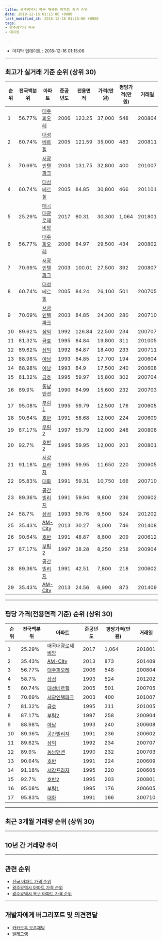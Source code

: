 ```yaml
---
title: 광주광역시 북구 매곡동 아파트 가격 순위
date: 2018-12-16 01:15:06 +0900
last_modified_at: 2018-12-16 01:15:06 +0900
tags:
- 광주광역시 북구
- 매곡동

---
```


* 마지막 업데이트 : 2018-12-16 01:15:06

---

## 최고가 실거래 기준 순위 (상위 30)


|순위|전국백분위|아파트|준공년도|전용면적|가격(만원)|평당가격(만원)|거래일|
|---|---|---|---|---|---|---|---|
|1|56.77%|[대주피오레](https://search.naver.com/search.naver?query=%EA%B4%91%EC%A3%BC%EA%B4%91%EC%97%AD%EC%8B%9C+%EB%B6%81%EA%B5%AC+%EB%A7%A4%EA%B3%A1%EB%8F%99+%EB%8C%80%EC%A3%BC%ED%94%BC%EC%98%A4%EB%A0%88)|2006|123.25|37,000|548|200804|
|2|60.74%|[대성베르힐](https://search.naver.com/search.naver?query=%EA%B4%91%EC%A3%BC%EA%B4%91%EC%97%AD%EC%8B%9C+%EB%B6%81%EA%B5%AC+%EB%A7%A4%EA%B3%A1%EB%8F%99+%EB%8C%80%EC%84%B1%EB%B2%A0%EB%A5%B4%ED%9E%90)|2005|121.59|35,000|483|200811|
|3|70.69%|[서광인텔파크](https://search.naver.com/search.naver?query=%EA%B4%91%EC%A3%BC%EA%B4%91%EC%97%AD%EC%8B%9C+%EB%B6%81%EA%B5%AC+%EB%A7%A4%EA%B3%A1%EB%8F%99+%EC%84%9C%EA%B4%91%EC%9D%B8%ED%85%94%ED%8C%8C%ED%81%AC)|2003|131.75|32,800|400|201007|
|4|60.74%|[대성베르힐](https://search.naver.com/search.naver?query=%EA%B4%91%EC%A3%BC%EA%B4%91%EC%97%AD%EC%8B%9C+%EB%B6%81%EA%B5%AC+%EB%A7%A4%EA%B3%A1%EB%8F%99+%EB%8C%80%EC%84%B1%EB%B2%A0%EB%A5%B4%ED%9E%90)|2005|84.85|30,800|466|201101|
|5|25.29%|[매곡대광로제비앙](https://search.naver.com/search.naver?query=%EA%B4%91%EC%A3%BC%EA%B4%91%EC%97%AD%EC%8B%9C+%EB%B6%81%EA%B5%AC+%EB%A7%A4%EA%B3%A1%EB%8F%99+%EB%A7%A4%EA%B3%A1%EB%8C%80%EA%B4%91%EB%A1%9C%EC%A0%9C%EB%B9%84%EC%95%99)|2017|80.31|30,300|1,064|201801|
|6|56.77%|[대주피오레](https://search.naver.com/search.naver?query=%EA%B4%91%EC%A3%BC%EA%B4%91%EC%97%AD%EC%8B%9C+%EB%B6%81%EA%B5%AC+%EB%A7%A4%EA%B3%A1%EB%8F%99+%EB%8C%80%EC%A3%BC%ED%94%BC%EC%98%A4%EB%A0%88)|2006|84.97|29,500|434|200802|
|7|70.69%|[서광인텔파크](https://search.naver.com/search.naver?query=%EA%B4%91%EC%A3%BC%EA%B4%91%EC%97%AD%EC%8B%9C+%EB%B6%81%EA%B5%AC+%EB%A7%A4%EA%B3%A1%EB%8F%99+%EC%84%9C%EA%B4%91%EC%9D%B8%ED%85%94%ED%8C%8C%ED%81%AC)|2003|100.01|27,500|392|200807|
|8|60.74%|[대성베르힐](https://search.naver.com/search.naver?query=%EA%B4%91%EC%A3%BC%EA%B4%91%EC%97%AD%EC%8B%9C+%EB%B6%81%EA%B5%AC+%EB%A7%A4%EA%B3%A1%EB%8F%99+%EB%8C%80%EC%84%B1%EB%B2%A0%EB%A5%B4%ED%9E%90)|2005|84.24|26,100|501|200705|
|9|70.69%|[서광인텔파크](https://search.naver.com/search.naver?query=%EA%B4%91%EC%A3%BC%EA%B4%91%EC%97%AD%EC%8B%9C+%EB%B6%81%EA%B5%AC+%EB%A7%A4%EA%B3%A1%EB%8F%99+%EC%84%9C%EA%B4%91%EC%9D%B8%ED%85%94%ED%8C%8C%ED%81%AC)|2003|84.85|24,300|280|200710|
|10|89.62%|[삼익](https://search.naver.com/search.naver?query=%EA%B4%91%EC%A3%BC%EA%B4%91%EC%97%AD%EC%8B%9C+%EB%B6%81%EA%B5%AC+%EB%A7%A4%EA%B3%A1%EB%8F%99+%EC%82%BC%EC%9D%B5)|1992|126.84|22,500|234|200707|
|11|81.32%|[금호](https://search.naver.com/search.naver?query=%EA%B4%91%EC%A3%BC%EA%B4%91%EC%97%AD%EC%8B%9C+%EB%B6%81%EA%B5%AC+%EB%A7%A4%EA%B3%A1%EB%8F%99+%EA%B8%88%ED%98%B8)|1995|84.84|19,800|311|201005|
|12|89.62%|[삼익](https://search.naver.com/search.naver?query=%EA%B4%91%EC%A3%BC%EA%B4%91%EC%97%AD%EC%8B%9C+%EB%B6%81%EA%B5%AC+%EB%A7%A4%EA%B3%A1%EB%8F%99+%EC%82%BC%EC%9D%B5)|1992|84.87|18,400|233|200711|
|13|88.98%|[아남](https://search.naver.com/search.naver?query=%EA%B4%91%EC%A3%BC%EA%B4%91%EC%97%AD%EC%8B%9C+%EB%B6%81%EA%B5%AC+%EB%A7%A4%EA%B3%A1%EB%8F%99+%EC%95%84%EB%82%A8)|1993|84.85|17,700|194|200604|
|14|88.98%|[아남](https://search.naver.com/search.naver?query=%EA%B4%91%EC%A3%BC%EA%B4%91%EC%97%AD%EC%8B%9C+%EB%B6%81%EA%B5%AC+%EB%A7%A4%EA%B3%A1%EB%8F%99+%EC%95%84%EB%82%A8)|1993|84.9|17,500|240|200608|
|15|81.32%|[금호](https://search.naver.com/search.naver?query=%EA%B4%91%EC%A3%BC%EA%B4%91%EC%97%AD%EC%8B%9C+%EB%B6%81%EA%B5%AC+%EB%A7%A4%EA%B3%A1%EB%8F%99+%EA%B8%88%ED%98%B8)|1995|59.97|15,800|302|200704|
|16|89.9%|[동남맨션](https://search.naver.com/search.naver?query=%EA%B4%91%EC%A3%BC%EA%B4%91%EC%97%AD%EC%8B%9C+%EB%B6%81%EA%B5%AC+%EB%A7%A4%EA%B3%A1%EB%8F%99+%EB%8F%99%EB%82%A8%EB%A7%A8%EC%85%98)|1990|84.99|15,600|232|200703|
|17|95.08%|[부림1](https://search.naver.com/search.naver?query=%EA%B4%91%EC%A3%BC%EA%B4%91%EC%97%AD%EC%8B%9C+%EB%B6%81%EA%B5%AC+%EB%A7%A4%EA%B3%A1%EB%8F%99+%EB%B6%80%EB%A6%BC1)|1995|59.79|12,500|176|200605|
|18|90.64%|[호반](https://search.naver.com/search.naver?query=%EA%B4%91%EC%A3%BC%EA%B4%91%EC%97%AD%EC%8B%9C+%EB%B6%81%EA%B5%AC+%EB%A7%A4%EA%B3%A1%EB%8F%99+%ED%98%B8%EB%B0%98)|1991|58.68|12,000|224|200609|
|19|87.17%|[부림2](https://search.naver.com/search.naver?query=%EA%B4%91%EC%A3%BC%EA%B4%91%EC%97%AD%EC%8B%9C+%EB%B6%81%EA%B5%AC+%EB%A7%A4%EA%B3%A1%EB%8F%99+%EB%B6%80%EB%A6%BC2)|1997|59.79|12,000|248|200806|
|20|92.7%|[호반2](https://search.naver.com/search.naver?query=%EA%B4%91%EC%A3%BC%EA%B4%91%EC%97%AD%EC%8B%9C+%EB%B6%81%EA%B5%AC+%EB%A7%A4%EA%B3%A1%EB%8F%99+%ED%98%B8%EB%B0%982)|1995|59.95|12,000|203|200801|
|21|91.18%|[서강프라자](https://search.naver.com/search.naver?query=%EA%B4%91%EC%A3%BC%EA%B4%91%EC%97%AD%EC%8B%9C+%EB%B6%81%EA%B5%AC+%EB%A7%A4%EA%B3%A1%EB%8F%99+%EC%84%9C%EA%B0%95%ED%94%84%EB%9D%BC%EC%9E%90)|1995|59.95|11,650|220|200605|
|22|95.83%|[대화](https://search.naver.com/search.naver?query=%EA%B4%91%EC%A3%BC%EA%B4%91%EC%97%AD%EC%8B%9C+%EB%B6%81%EA%B5%AC+%EB%A7%A4%EA%B3%A1%EB%8F%99+%EB%8C%80%ED%99%94)|1991|59.31|10,750|166|200710|
|23|89.36%|[공간빌리지](https://search.naver.com/search.naver?query=%EA%B4%91%EC%A3%BC%EA%B4%91%EC%97%AD%EC%8B%9C+%EB%B6%81%EA%B5%AC+%EB%A7%A4%EA%B3%A1%EB%8F%99+%EA%B3%B5%EA%B0%84%EB%B9%8C%EB%A6%AC%EC%A7%80)|1991|59.94|9,800|236|200602|
|24|58.7%|[삼성](https://search.naver.com/search.naver?query=%EA%B4%91%EC%A3%BC%EA%B4%91%EC%97%AD%EC%8B%9C+%EB%B6%81%EA%B5%AC+%EB%A7%A4%EA%B3%A1%EB%8F%99+%EC%82%BC%EC%84%B1)|1993|59.76|9,500|524|201202|
|25|35.43%|[AM-City](https://search.naver.com/search.naver?query=%EA%B4%91%EC%A3%BC%EA%B4%91%EC%97%AD%EC%8B%9C+%EB%B6%81%EA%B5%AC+%EB%A7%A4%EA%B3%A1%EB%8F%99+AM-City)|2013|30.27|9,000|746|201408|
|26|90.64%|[호반](https://search.naver.com/search.naver?query=%EA%B4%91%EC%A3%BC%EA%B4%91%EC%97%AD%EC%8B%9C+%EB%B6%81%EA%B5%AC+%EB%A7%A4%EA%B3%A1%EB%8F%99+%ED%98%B8%EB%B0%98)|1991|48.87|8,800|209|200612|
|27|87.17%|[부림2](https://search.naver.com/search.naver?query=%EA%B4%91%EC%A3%BC%EA%B4%91%EC%97%AD%EC%8B%9C+%EB%B6%81%EA%B5%AC+%EB%A7%A4%EA%B3%A1%EB%8F%99+%EB%B6%80%EB%A6%BC2)|1997|38.28|8,250|258|200904|
|28|89.36%|[공간빌리지](https://search.naver.com/search.naver?query=%EA%B4%91%EC%A3%BC%EA%B4%91%EC%97%AD%EC%8B%9C+%EB%B6%81%EA%B5%AC+%EB%A7%A4%EA%B3%A1%EB%8F%99+%EA%B3%B5%EA%B0%84%EB%B9%8C%EB%A6%AC%EC%A7%80)|1991|42.51|7,800|218|200602|
|29|35.43%|[AM-City](https://search.naver.com/search.naver?query=%EA%B4%91%EC%A3%BC%EA%B4%91%EC%97%AD%EC%8B%9C+%EB%B6%81%EA%B5%AC+%EB%A7%A4%EA%B3%A1%EB%8F%99+AM-City)|2013|24.56|6,990|873|201409|


---

## 평당 가격(전용면적 기준) 순위 (상위 30)


|순위|전국백분위|아파트|준공년도|평당가격(만원)|거래일|
|---|---|---|---|---|---|
|1|25.29%|[매곡대광로제비앙](https://search.naver.com/search.naver?query=%EA%B4%91%EC%A3%BC%EA%B4%91%EC%97%AD%EC%8B%9C+%EB%B6%81%EA%B5%AC+%EB%A7%A4%EA%B3%A1%EB%8F%99+%EB%A7%A4%EA%B3%A1%EB%8C%80%EA%B4%91%EB%A1%9C%EC%A0%9C%EB%B9%84%EC%95%99)|2017|1,064|201801|
|2|35.43%|[AM-City](https://search.naver.com/search.naver?query=%EA%B4%91%EC%A3%BC%EA%B4%91%EC%97%AD%EC%8B%9C+%EB%B6%81%EA%B5%AC+%EB%A7%A4%EA%B3%A1%EB%8F%99+AM-City)|2013|873|201409|
|3|56.77%|[대주피오레](https://search.naver.com/search.naver?query=%EA%B4%91%EC%A3%BC%EA%B4%91%EC%97%AD%EC%8B%9C+%EB%B6%81%EA%B5%AC+%EB%A7%A4%EA%B3%A1%EB%8F%99+%EB%8C%80%EC%A3%BC%ED%94%BC%EC%98%A4%EB%A0%88)|2006|548|200804|
|4|58.7%|[삼성](https://search.naver.com/search.naver?query=%EA%B4%91%EC%A3%BC%EA%B4%91%EC%97%AD%EC%8B%9C+%EB%B6%81%EA%B5%AC+%EB%A7%A4%EA%B3%A1%EB%8F%99+%EC%82%BC%EC%84%B1)|1993|524|201202|
|5|60.74%|[대성베르힐](https://search.naver.com/search.naver?query=%EA%B4%91%EC%A3%BC%EA%B4%91%EC%97%AD%EC%8B%9C+%EB%B6%81%EA%B5%AC+%EB%A7%A4%EA%B3%A1%EB%8F%99+%EB%8C%80%EC%84%B1%EB%B2%A0%EB%A5%B4%ED%9E%90)|2005|501|200705|
|6|70.69%|[서광인텔파크](https://search.naver.com/search.naver?query=%EA%B4%91%EC%A3%BC%EA%B4%91%EC%97%AD%EC%8B%9C+%EB%B6%81%EA%B5%AC+%EB%A7%A4%EA%B3%A1%EB%8F%99+%EC%84%9C%EA%B4%91%EC%9D%B8%ED%85%94%ED%8C%8C%ED%81%AC)|2003|400|201007|
|7|81.32%|[금호](https://search.naver.com/search.naver?query=%EA%B4%91%EC%A3%BC%EA%B4%91%EC%97%AD%EC%8B%9C+%EB%B6%81%EA%B5%AC+%EB%A7%A4%EA%B3%A1%EB%8F%99+%EA%B8%88%ED%98%B8)|1995|311|201005|
|8|87.17%|[부림2](https://search.naver.com/search.naver?query=%EA%B4%91%EC%A3%BC%EA%B4%91%EC%97%AD%EC%8B%9C+%EB%B6%81%EA%B5%AC+%EB%A7%A4%EA%B3%A1%EB%8F%99+%EB%B6%80%EB%A6%BC2)|1997|258|200904|
|9|88.98%|[아남](https://search.naver.com/search.naver?query=%EA%B4%91%EC%A3%BC%EA%B4%91%EC%97%AD%EC%8B%9C+%EB%B6%81%EA%B5%AC+%EB%A7%A4%EA%B3%A1%EB%8F%99+%EC%95%84%EB%82%A8)|1993|240|200608|
|10|89.36%|[공간빌리지](https://search.naver.com/search.naver?query=%EA%B4%91%EC%A3%BC%EA%B4%91%EC%97%AD%EC%8B%9C+%EB%B6%81%EA%B5%AC+%EB%A7%A4%EA%B3%A1%EB%8F%99+%EA%B3%B5%EA%B0%84%EB%B9%8C%EB%A6%AC%EC%A7%80)|1991|236|200602|
|11|89.62%|[삼익](https://search.naver.com/search.naver?query=%EA%B4%91%EC%A3%BC%EA%B4%91%EC%97%AD%EC%8B%9C+%EB%B6%81%EA%B5%AC+%EB%A7%A4%EA%B3%A1%EB%8F%99+%EC%82%BC%EC%9D%B5)|1992|234|200707|
|12|89.9%|[동남맨션](https://search.naver.com/search.naver?query=%EA%B4%91%EC%A3%BC%EA%B4%91%EC%97%AD%EC%8B%9C+%EB%B6%81%EA%B5%AC+%EB%A7%A4%EA%B3%A1%EB%8F%99+%EB%8F%99%EB%82%A8%EB%A7%A8%EC%85%98)|1990|232|200703|
|13|90.64%|[호반](https://search.naver.com/search.naver?query=%EA%B4%91%EC%A3%BC%EA%B4%91%EC%97%AD%EC%8B%9C+%EB%B6%81%EA%B5%AC+%EB%A7%A4%EA%B3%A1%EB%8F%99+%ED%98%B8%EB%B0%98)|1991|224|200609|
|14|91.18%|[서강프라자](https://search.naver.com/search.naver?query=%EA%B4%91%EC%A3%BC%EA%B4%91%EC%97%AD%EC%8B%9C+%EB%B6%81%EA%B5%AC+%EB%A7%A4%EA%B3%A1%EB%8F%99+%EC%84%9C%EA%B0%95%ED%94%84%EB%9D%BC%EC%9E%90)|1995|220|200605|
|15|92.7%|[호반2](https://search.naver.com/search.naver?query=%EA%B4%91%EC%A3%BC%EA%B4%91%EC%97%AD%EC%8B%9C+%EB%B6%81%EA%B5%AC+%EB%A7%A4%EA%B3%A1%EB%8F%99+%ED%98%B8%EB%B0%982)|1995|203|200801|
|16|95.08%|[부림1](https://search.naver.com/search.naver?query=%EA%B4%91%EC%A3%BC%EA%B4%91%EC%97%AD%EC%8B%9C+%EB%B6%81%EA%B5%AC+%EB%A7%A4%EA%B3%A1%EB%8F%99+%EB%B6%80%EB%A6%BC1)|1995|176|200605|
|17|95.83%|[대화](https://search.naver.com/search.naver?query=%EA%B4%91%EC%A3%BC%EA%B4%91%EC%97%AD%EC%8B%9C+%EB%B6%81%EA%B5%AC+%EB%A7%A4%EA%B3%A1%EB%8F%99+%EB%8C%80%ED%99%94)|1991|166|200710|


---

## 최근 3개월 거래량 순위 (상위 30)


<div style="width:100%;">
    <canvas id="deal_count_ranking" height="250"></canvas>
</div>


<script>
new Chart(document.getElementById("deal_count_ranking"), {
    type: 'horizontalBar',
    data: {
        labels: ['대주피오레', '서광인텔파크', '아남', '부림1', '매곡대광로제비앙', '금호', '삼익', '대성베르힐', '호반2', '서강프라자', '부림2'],
        datasets: [{
            label: '실거래 수',
            data: [8, 7, 6, 5, 5, 4, 4, 3, 3, 2, 1],
            borderColor: "rgba(255, 0, 128, 1)",
            backgroundColor: "rgba(255, 0, 128, 0.5)",
            fill: false,
        }]
    },
    options: {
        responsive: true,
        title: {
            display: true,
            text: '최근 3개월 거래량 순위'
        },
        tooltips: {
            mode: 'index',
            intersect: false,
            callbacks: {
                title: function(tooltipItems, data) {
                    return "실거래 수:";
                },
                label: function(tooltipItem, data) {
                    return data.labels[tooltipItem.index] + ": " + tooltipItem.xLabel;
                }
            }
        },
        hover: {
            mode: 'nearest',
            intersect: true
        },
        scales: {
            xAxes: [{
                display: true,
                scaleLabel: {
                    display: true,
                    labelString: '실거래 수'
                },
                ticks: {
                    suggestedMin: 0,
                }
            }],
            yAxes: [{
                display: true,
                ticks: {
                    autoSkip: false,
                    callback: function(value, index, values) {
                        if (value.length > 15)
                            return value.substr(0, 13) + "...";
                        else
                            return value;
                    }
                },
                scaleLabel: {
                    display: false,
                }
            }]
        }
    }
});

</script>


---

## 10년 간 거래량 추이


<div style="width:100%;">
    <canvas id="deal_progress" height="250"></canvas>
</div>

<script>
new Chart(document.getElementById("deal_progress"), {
    type: 'line',
    data: {
        labels: ['200812','200901','200902','200903','200904','200905','200906','200907','200908','200909','200910','200911','200912','201001','201002','201003','201004','201005','201006','201007','201008','201009','201010','201011','201012','201101','201102','201103','201104','201105','201106','201107','201108','201109','201110','201111','201112','201201','201202','201203','201204','201205','201206','201207','201208','201209','201210','201211','201212','201301','201302','201303','201304','201305','201306','201307','201308','201309','201310','201311','201312','201401','201402','201403','201404','201405','201406','201407','201408','201409','201410','201411','201412','201501','201502','201503','201504','201505','201506','201507','201508','201509','201510','201511','201512','201601','201602','201603','201604','201605','201606','201607','201608','201609','201610','201611','201612','201701','201702','201703','201704','201705','201706','201707','201708','201709','201710','201711','201712','201801','201802','201803','201804','201805','201806','201807','201808','201809','201810','201811','201812'],
        datasets: [{
            label: '실거래 수',
            pointRadius: 1,
            data: [18, 14, 33, 38, 19, 26, 24, 29, 35, 31, 23, 29, 41, 37, 28, 40, 31, 36, 24, 66, 26, 24, 45, 42, 41, 29, 39, 48, 32, 27, 20, 22, 25, 24, 26, 30, 35, 28, 25, 42, 13, 21, 33, 17, 17, 28, 36, 34, 20, 23, 28, 30, 31, 33, 35, 27, 22, 26, 34, 26, 31, 34, 35, 29, 23, 32, 14, 26, 32, 36, 30, 26, 21, 33, 28, 36, 25, 24, 30, 25, 22, 24, 26, 21, 22, 14, 23, 20, 21, 16, 14, 14, 18, 26, 48, 44, 38, 25, 29, 22, 22, 23, 29, 21, 28, 24, 22, 20, 18, 24, 20, 32, 14, 16, 24, 21, 29, 22, 31, 17, 0],
            borderColor: "rgba(255, 201, 14, 1)",
            backgroundColor: "rgba(255, 201, 14, 0.5)",
            fill: true,
        }]
    },
    options: {
        responsive: true,
        title: {
            display: true,
            text: '10년간 거래량 추이'
        },
        tooltips: {
            mode: 'index',
            intersect: false,
        },
        hover: {
            mode: 'nearest',
            intersect: true
        },
        scales: {
            xAxes: [{
                display: true,
                scaleLabel: {
                    display: true,
                    labelString: '년/월'
                }
            }],
            yAxes: [{
                display: true,
                ticks: {
                    suggestedMin: 0,
                },
                scaleLabel: {
                    display: true,
                    labelString: '실거래 수'
                }
            }]
        }
    }
});

</script>


---

## 관련 순위

- [전국 아파트 가격 순위](https://inasie.github.io/apt-ranking/전국)
- [광주광역시 아파트 가격 순위](https://inasie.github.io/apt-ranking/광주광역시)
- [광주광역시 북구 아파트 가격 순위](https://inasie.github.io/apt-ranking/광주광역시-북구)


---

## 개발자에게 버그리포트 및 의견전달

- [카카오톡 오픈채팅](https://open.kakao.com/o/gLJUAP4)
- [텔레그램](https://t.me/inasie)

